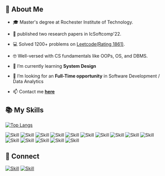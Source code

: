 

## 🧔 About Me

- 🎓 Master's degree at Rochester Institute of Technology.
- 📝 published two research papers in IcSoftcomp'22.
- 💻 Solved 1200+ problems on [Leetcode(Rating 1861)](https://leetcode.com/u/N0ooobmaster69/).
- 🤓 Well-versed with CS fundamentals like OOPs, OS, and DBMS.
  
- 🌱 I’m currently learning **System Design**

- 👯 I’m looking for an **Full-Time opportunity** in Software Development / Data Analytics

- 📫 Contact me **[here](dd8053@g.rit.edu)**

## 📚 My Skills

[![Top Langs](https://github-readme-stats.vercel.app/api/top-langs/?username=DhairyaDutt&layout=compact&show_icons=true&theme=dark)](https://github.com/DhairyaDutt/DhairyaDutt)

![Skill](https://img.shields.io/badge/Data%20Structures%20%26%20Algorithms-108000?style=for-the-badge)
![Skill](https://img.shields.io/badge/Object--Oriented%20Programming-blue?style=for-the-badge)
![Skill](https://img.shields.io/badge/System%20Design-FFA500?style=for-the-badge)
![Skill](https://img.shields.io/badge/Operating%20Systems-000000?style=for-the-badge)
![Skill](https://img.shields.io/badge/DBMS-002000?style=for-the-badge)
![Skill](https://img.shields.io/badge/MongoDB-47A248?style=for-the-badge&logo=mongodb&logoColor=white)
![Skill](https://img.shields.io/badge/SQL-4479A1?style=for-the-badge&logo=sql&logoColor=white)
![Skill](https://img.shields.io/badge/C++-00599C?style=for-the-badge&logo=c%2B%2B&logoColor=white)
![Skill](https://img.shields.io/badge/Python-3776AB?style=for-the-badge&logo=python&logoColor=white)
![Skill](https://img.shields.io/badge/React-61DAFB?style=for-the-badge&logo=react&logoColor=white)
![Skill](https://img.shields.io/badge/Google%20BigQuery-4285F4?style=for-the-badge&logo=google%20cloud&logoColor=white)
![Skill](https://img.shields.io/badge/Data%20Looker-311C87?style=for-the-badge&logo=data-looker&logoColor=white)
![Skill](https://img.shields.io/badge/JavaScript-323330?style=for-the-badge&logo=javascript&logoColor=F7DF1E)
![Skill](https://img.shields.io/badge/Bootstrap-563D7C?style=for-the-badge&logo=bootstrap&logoColor=white)
![Skill](https://img.shields.io/badge/GitHub-181717?style=for-the-badge&logo=github&logoColor=white)







## 🤝 Connect

[![Skill](https://img.shields.io/badge/LinkedIn-0077B5?style=for-the-badge&logo=linkedin&logoColor=white)](https://www.linkedin.com/in/dhairya-dutt-707a3b1b2/)
[![Skill](https://img.shields.io/badge/GitHub-100000?style=for-the-badge&logo=github&logoColor=white)](https://github.com/DhairyaDutt)
